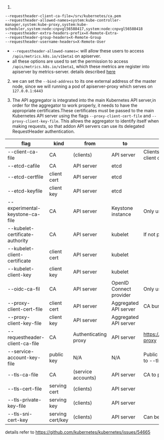 1. 
```
--requestheader-client-ca-file=/srv/kubernetes/ca.pem
--requestheader-allowed-names=system:kube-controller-manager,system:kube-proxy,system:kube-scheduler,system:node:cnpvgl56588417,system:node:cnpvgl56588418
--requestheader-extra-headers-prefix=X-Remote-Extra-
--requestheader-group-headers=X-Remote-Group
--requestheader-username-headers=X-Remote-User
```

- `--requestheader-allowed-names=`: will allow these users to access `/apis/metrics.k8s.io/v1beta1` on apiserver. 
- all these options are used to set the permission to access `/apis/metrics.k8s.io/v1beta1`, which these metrics are register into  apiserver by metrics-server. details described [here](https://github.com/kubernetes-incubator/apiserver-builder/blob/master/docs/concepts/aggregation.md)


2. we can set the `--bind-address` to its one external address of the master node, since we will running a pod of apiserver-proxy which serves on `127.0.0.1:6443`


3. The API aggregator is integrated into the main Kubernetes API server,in order for the aggregator to work properly, it needs to have the appropriate certificates.These certificates must be passed to the main Kubernetes API server using the flags `--proxy-client-cert-file` and `--proxy-client-key-file`.  This allows the aggregator to identify itself when making requests, so that addon API servers can use its delegated RequestHeader authentication.


flag| kind |from| to |notes
----|---|---|---|---
--client-ca-file |CA |(clients) |API server |Clients can still use other creds (e.g. bearer token) instead of client cert.
--etcd-cafile| CA| API server| etcd 
--etcd-certfile |client cert| API server| etcd 
--etcd-keyfile| client key |API server |etcd 
--experimental-keystone-ca-file |CA| API server |Keystone instance| Only used for Keystone auth.
--kubelet-certificate-authority |CA |API server |kubelet |If not provided, kubelet serving cert isn't verified.
--kubelet-client-certificate| client cert| API server| kubelet 
--kubelet-client-key |client key |API server |kubelet 
--oidc-ca-fil| CA |API server |OpenID Connect provider |Only used for OIDC auth.
--proxy-client-cert-file |client cert |API server| Aggregated API server| CA bundle is specified in dynamic config.
--proxy-client-key-file| client key| API server |Aggregated API server 
--requestheader-client-ca-file| CA |Authenticating proxy| API server |https://kubernetes.io/docs/admin/authentication/#authenticating-proxy
--service-account-key-file |public key| N/A| N/A |Public (or private) key to verify service account JWTs. Defaults to --tls-private-key-file.
--tls-ca-file| CA |(service accounts) |API server |CA to pass to service accounts to trust API server.
--tls-cert-file| serving cert |(clients) |API server 
--tls-private-key-file| serving key |(clients) |API server 
--tls-sni-cert-key| serving cert/key|(clients) |API server |Can be used to serve traffic based on SNI/

details refer to https://github.com/kubernetes/kubernetes/issues/54665

